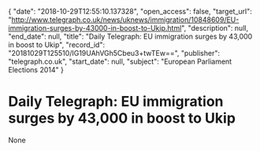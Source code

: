 {
  "date": "2018-10-29T12:55:10.137328", 
  "open_access": false, 
  "target_url": "http://www.telegraph.co.uk/news/uknews/immigration/10848609/EU-immigration-surges-by-43000-in-boost-to-Ukip.html", 
  "description": null, 
  "end_date": null, 
  "title": "Daily Telegraph: EU immigration surges by 43,000 in boost to Ukip", 
  "record_id": "20181029T125510/IG19UAhVGh5Cbeu3+twTEw==", 
  "publisher": "telegraph.co.uk", 
  "start_date": null, 
  "subject": "European Parliament Elections 2014"
}

# Daily Telegraph: EU immigration surges by 43,000 in boost to Ukip

None